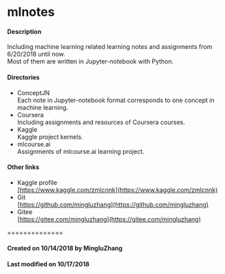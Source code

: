 # mlnotes

#### Description
Including machine learning related learning notes and assignments from 6/20/2018 until now.<br>
Most of them are written in Jupyter-notebook with Python.<br>

#### Directories
- ConceptJN<br>Each note in Jupyter-notebook format corresponds to one concept in machine learning.
- Coursera<br>Including assignments and resources of Coursera courses.
- Kaggle<br>Kaggle project kernels.
- mlcourse.ai<br>Assignments of mlcourse.ai learning project.

#### Other links

- Kaggle profile<br> [https://www.kaggle.com/zmlcnnk](https://www.kaggle.com/zmlcnnk)
- Git<br> [https://github.com/mingluzhang](https://github.com/mingluzhang)
- Gitee<br> [https://gitee.com/mingluzhang](https://gitee.com/mingluzhang)

==============

#### Created on 10/14/2018 by MingluZhang
#### Last modified on 10/17/2018